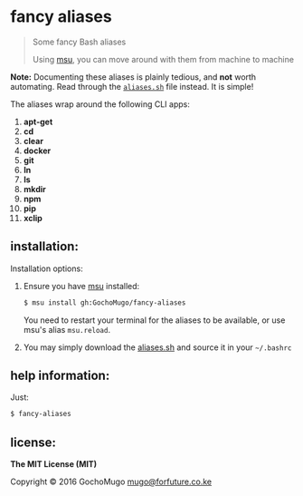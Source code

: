 
# fancy aliases

> Some fancy Bash aliases
>
> Using [msu][msu], you can move around with them from machine to machine

**Note:** Documenting these aliases is plainly tedious, and **not** worth automating.
Read through the [`aliases.sh`][script] file instead. It is simple!

The aliases wrap around the following CLI apps:

1. **apt-get**
1. **cd**
1. **clear**
1. **docker**
1. **git**
1. **ln**
1. **ls**
1. **mkdir**
1. **npm**
1. **pip**
1. **xclip**


## installation:

Installation options:

1. Ensure you have [msu][msu] installed:

    ```bash
    $ msu install gh:GochoMugo/fancy-aliases
    ```

    You need to restart your terminal for the aliases to be available, or use
    msu's alias `msu.reload`.

1. You may simply download the [aliases.sh][script] and source it in your `~/.bashrc`


## help information:

Just:

```bash
$ fancy-aliases
```


## license:

**The MIT License (MIT)**

Copyright &copy; 2016 GochoMugo <mugo@forfuture.co.ke>


[msu]:https://github.com/GochoMugo/msu
[script]:https://raw.githubusercontent.com/GochoMugo/fancy-aliases/master/aliases.sh
